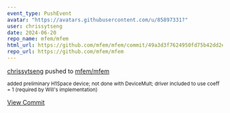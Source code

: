 ```yaml
---
event_type: PushEvent
avatar: "https://avatars.githubusercontent.com/u/85897331?"
user: chrissytseng
date: 2024-06-20
repo_name: mfem/mfem
html_url: https://github.com/mfem/mfem/commit/49a3d3f7624950fd75b42dd2ef61bf0478a7c57e
repo_url: https://github.com/mfem/mfem
---
```


<a href='https://github.com/chrissytseng' target='_blank'>chrissytseng</a> pushed to <a href='https://github.com/mfem/mfem' target='_blank'>mfem/mfem</a>

<small>added preliminary H1Space device; not done with DeviceMult; driver included to use coeff = 1 (required by Will's implementation)</small>

<a href='https://github.com/mfem/mfem/commit/49a3d3f7624950fd75b42dd2ef61bf0478a7c57e' target='_blank'>View Commit</a>